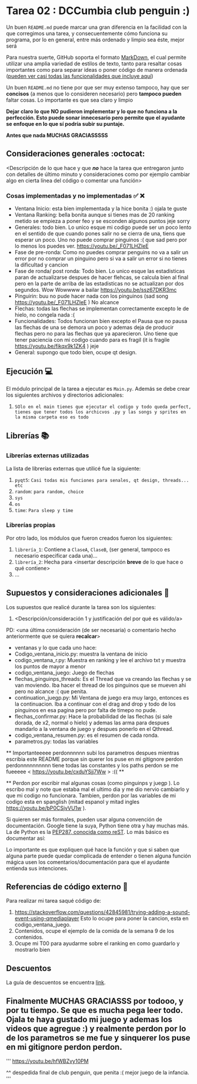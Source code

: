 # Tarea 02 : DCCumbia club penguin :)


Un buen ```README.md``` puede marcar una gran diferencia en la facilidad con la que corregimos una tarea, y consecuentemente cómo funciona su programa, por lo en general, entre más ordenado y limpio sea éste, mejor será 

Para nuestra suerte, GitHub soporta el formato [MarkDown](https://es.wikipedia.org/wiki/Markdown), el cual permite utilizar una amplia variedad de estilos de texto, tanto para resaltar cosas importantes como para separar ideas o poner código de manera ordenada ([pueden ver casi todas las funcionalidades que incluye aquí](https://github.com/adam-p/markdown-here/wiki/Markdown-Cheatsheet))

Un buen ```README.md``` no tiene por que ser muy extenso tampoco, hay que ser **concisos** (a menos que lo consideren necesario) pero **tampoco pueden** faltar cosas. Lo importante es que sea claro y limpio 

**Dejar claro lo que NO pudieron implementar y lo que no funciona a la perfección. Esto puede sonar innecesario pero permite que el ayudante se enfoque en lo que sí podría subir su puntaje.**

**Antes que nada MUCHAS GRACIASSSSS**

## Consideraciones generales :octocat:

<Descripción de lo que hace y que **_no_** hace la tarea que entregaron junto
con detalles de último minuto y consideraciones como por ejemplo cambiar algo
en cierta línea del código o comentar una función>

### Cosas implementadas y no implementadas :white_check_mark: :x:

* Ventana Inicio: esta bien implementada y la hice bonita :) ojala te guste
*  Ventana Ranking: bella bonita aunque si tienes mas de 20 ranking metido se empieza a poner feo y se esconden algunos puntos jeje sorry
* Generales: todo bien. Lo unico esque mi codigo puede ser un poco lento en el sentido de que cuando pones salir no se cierra de una, tiens 
que esperar un poco. Uno no puede comprar pinguinos :( que sad pero por lo menos los puedes ver. https://youtu.be/_F071LHZIeE
* Fase de pre-ronda: Como no puedes comprar penguins no va a salir un error por no comprar un pinguino pero si va a salir un error
si no tienes la dificultad y cancion
* Fase de ronda/ post ronda: Todo bien. Lo unico esque las estadisticas paran de actualizarse despues de hacer flehcas, se calcula bien al final pero en la parte de arriba de las estadisticas no se actualizan por dos segundos. Wow Wowwww a bailar https://youtu.be/ssz67DKR3mc
* Pinguirin: buu no pude hacer nada con los pinguinos (sad song https://youtu.be/_F071LHZIeE ) No alcance 
* Flechas: todas las flechas se implementan correctamente excepto le de hielo, no congela nada :( 
* Funcionalidades: Todos funcionan bien excepto el Pausa que no pausa las flechas de una se demora un poco y ademas deja de producir flechas pero no para las flechas que ya aparecieron. Uno tiene que tener paciencia con mi codigo cuando para es fragil (it is fragile https://youtu.be/fikqx9k1ZK4 ) jeje
* General: supongo que todo bien, ocupe qt design. 


## Ejecución :computer:
El módulo principal de la tarea a ejecutar es  ```Main.py```. Además se debe crear los siguientes archivos y directorios adicionales:
1. ```SOlo en el main tienes que ejecutar el codigo y todo queda perfect, tienes que tener todos los archicvos .py y las songs y sprites en la misma carpeta eso es todo``` 


## Librerías :books:
### Librerías externas utilizadas
La lista de librerías externas que utilicé fue la siguiente:

1. ```pyqt5```: ```Casi todas mis funciones para senales, qt design, threads... etc```
2. ```random```: ```para random, choice``` 
3. ```sys```
4. ```os```
5. ```time```: ```Para sleep y time ```

### Librerías propias
Por otro lado, los módulos que fueron creados fueron los siguientes:

1. ```librería_1```: Contiene a ```ClaseA```, ```ClaseB```, (ser general, tampoco es necesario especificar cada una)...
2. ```librería_2```: Hecha para <insertar descripción **breve** de lo que hace o qué contiene>
3. ...

## Supuestos y consideraciones adicionales :thinking:
Los supuestos que realicé durante la tarea son los siguientes:

1. <Descripción/consideración 1 y justificación del por qué es válido/a> 


PD: <una última consideración (de ser necesaria) o comentario hecho anteriormente que se quiera **recalcar**>



* ventanas y lo que cada uno hace:
* Codigo_ventana_inicio.py: muestra la ventana de inicio
* codigo_ventana_r.py: Muestra en ranking y lee el archivo txt y muestra los puntos de mayor a menor
* codigo_ventana_juego: Juego de flechas 
* flechas_pinguinps_threads: Es el Thread que va creando las flechas y se van moviendo. Iba hacer el thread de los pinguinos que se mueven ahi pero no alcance :( que penita. 
* continuation_juegp.py: Mi Ventana de juego era muy largo, entonces es la continuacion. Iba a continuar con el drag and drop y todo de los pinguinos en esa pagina pero por falta de timepo no pude. 
* flechas_confirmar.py: Hace la probabilidad de las flechas (si sale dorada, de x2, normal o hielo) y ademas las arma para despues mandarlo a la ventana de juego y despues ponerlo en el Qthread. 
* codigo_ventana_resumen.py: es el resumen de cada ronda. 
* parametros.py: todas las variables 

** Importanteeeee perdonnnnnn subi los parametros despues mientras escribia este README porque sin querer los puse en mi gitignore perdon perdonnnnnnnnnn tiene todas las constantes y los paths perdon se me fueeeee < https://youtu.be/cxduYSjj7Ww >  :(( ** 

** Perdon por escribir mal algunas cosas (como pinguinps y juegp ). Lo escribo mal y note que estaba mal el ultimo dia y me dio nervio cambiarlo y que mi codigo no funcionara. Tambien, perdon por las variables de mi codigo esta en spanglish (mitad espanol y mitad ingles https://youtu.be/bP0CSjvVU1w ). 



Si quieren ser más formales, pueden usar alguna convención de documentación. Google tiene la suya, Python tiene otra y hay muchas más. La de Python es la [PEP287, conocida como reST](https://www.python.org/dev/peps/pep-0287/). Lo más básico es documentar así:

Lo importante es que expliquen qué hace la función y que si saben que alguna parte puede quedar complicada de entender o tienen alguna función mágica usen los comentarios/documentación para que el ayudante entienda sus intenciones.

## Referencias de código externo :book:

Para realizar mi tarea saqué código de:
1. <https://stackoverflow.com/questions/42845981/trying-adding-a-sound-event-using-qmediaplayer> Esto lo ocupe para poner la cancion, esta en codigo_ventana_juego.
2. Contenidos, ocupe el ejemplo de la comida de la semana 9 de los contenidos. 
3. Ocupe mi T00 para ayudarme sobre el ranking en como guardarlo y mostrarlo bien



## Descuentos
La guía de descuentos se encuentra [link](https://github.com/IIC2233/syllabus/blob/master/Tareas/Descuentos.md).

## Finalmente MUCHAS GRACIASSS por todooo,  y por tu tiempo. Se que es mucha pega leer todo. Ojala te haya gustado mi juego y ademas los videos que agregue :) y realmente perdon por lo de los parametros se me fue y sinquerer los puse en mi gitignore perdon perdon.

'''
https://youtu.be/hfWBZvy10PM

^^ despedida final de club penguin, que penita :( mejor juego de la infancia. 
''' 